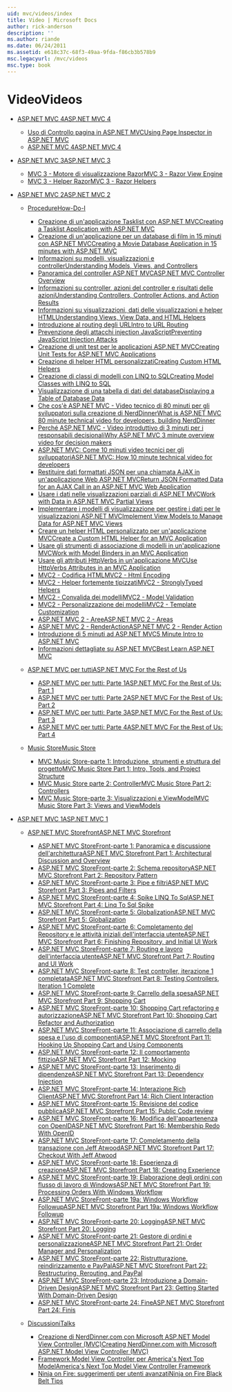 ```yaml
---
uid: mvc/videos/index
title: Video | Microsoft Docs
author: rick-anderson
description: ''
ms.author: riande
ms.date: 06/24/2011
ms.assetid: e618c37c-68f3-49aa-9fda-f86cb3b578b9
msc.legacyurl: /mvc/videos
msc.type: book
---
```

<a name="videos"></a><span data-ttu-id="0cc1c-102">Video</span><span class="sxs-lookup"><span data-stu-id="0cc1c-102">Videos</span></span>
====================
- [<span data-ttu-id="0cc1c-103">ASP.NET MVC 4</span><span class="sxs-lookup"><span data-stu-id="0cc1c-103">ASP.NET MVC 4</span></span>](mvc-4/index.md)

    - [<span data-ttu-id="0cc1c-104">Uso di Controllo pagina in ASP.NET MVC</span><span class="sxs-lookup"><span data-stu-id="0cc1c-104">Using Page Inspector in ASP.NET MVC</span></span>](mvc-4/using-page-inspector-in-aspnet-mvc.md)
    - [<span data-ttu-id="0cc1c-105">ASP.NET MVC 4</span><span class="sxs-lookup"><span data-stu-id="0cc1c-105">ASP.NET MVC 4</span></span>](mvc-4/aspnet-mvc-4.md)
- [<span data-ttu-id="0cc1c-106">ASP.NET MVC 3</span><span class="sxs-lookup"><span data-stu-id="0cc1c-106">ASP.NET MVC 3</span></span>](mvc-3/index.md)

    - [<span data-ttu-id="0cc1c-107">MVC 3 - Motore di visualizzazione Razor</span><span class="sxs-lookup"><span data-stu-id="0cc1c-107">MVC 3 - Razor View Engine</span></span>](mvc-3/mvc-3-razor-view-engine.md)
    - [<span data-ttu-id="0cc1c-108">MVC 3 - Helper Razor</span><span class="sxs-lookup"><span data-stu-id="0cc1c-108">MVC 3 - Razor Helpers</span></span>](mvc-3/mvc-3-razor-helpers.md)
- [<span data-ttu-id="0cc1c-109">ASP.NET MVC 2</span><span class="sxs-lookup"><span data-stu-id="0cc1c-109">ASP.NET MVC 2</span></span>](mvc-2/index.md)

    - [<span data-ttu-id="0cc1c-110">Procedure</span><span class="sxs-lookup"><span data-stu-id="0cc1c-110">How-Do-I</span></span>](mvc-2/how-do-i/index.md)

        - [<span data-ttu-id="0cc1c-111">Creazione di un'applicazione Tasklist con ASP.NET MVC</span><span class="sxs-lookup"><span data-stu-id="0cc1c-111">Creating a Tasklist Application with ASP.NET MVC</span></span>](mvc-2/how-do-i/creating-a-tasklist-application-with-aspnet-mvc.md)
        - [<span data-ttu-id="0cc1c-112">Creazione di un'applicazione per un database di film in 15 minuti con ASP.NET MVC</span><span class="sxs-lookup"><span data-stu-id="0cc1c-112">Creating a Movie Database Application in 15 minutes with ASP.NET MVC</span></span>](mvc-2/how-do-i/creating-a-movie-database-application-in-15-minutes-with-aspnet-mvc.md)
        - [<span data-ttu-id="0cc1c-113">Informazioni su modelli, visualizzazioni e controller</span><span class="sxs-lookup"><span data-stu-id="0cc1c-113">Understanding Models, Views, and Controllers</span></span>](mvc-2/how-do-i/understanding-models-views-and-controllers.md)
        - [<span data-ttu-id="0cc1c-114">Panoramica del controller ASP.NET MVC</span><span class="sxs-lookup"><span data-stu-id="0cc1c-114">ASP.NET MVC Controller Overview</span></span>](mvc-2/how-do-i/aspnet-mvc-controller-overview.md)
        - [<span data-ttu-id="0cc1c-115">Informazioni su controller, azioni del controller e risultati delle azioni</span><span class="sxs-lookup"><span data-stu-id="0cc1c-115">Understanding Controllers, Controller Actions, and Action Results</span></span>](mvc-2/how-do-i/understanding-controllers-controller-actions-and-action-results.md)
        - [<span data-ttu-id="0cc1c-116">Informazioni su visualizzazioni, dati delle visualizzazioni e helper HTML</span><span class="sxs-lookup"><span data-stu-id="0cc1c-116">Understanding Views, View Data, and HTML Helpers</span></span>](mvc-2/how-do-i/understanding-views-view-data-and-html-helpers.md)
        - [<span data-ttu-id="0cc1c-117">Introduzione al routing degli URL</span><span class="sxs-lookup"><span data-stu-id="0cc1c-117">Intro to URL Routing</span></span>](mvc-2/how-do-i/an-introduction-to-url-routing.md)
        - [<span data-ttu-id="0cc1c-118">Prevenzione degli attacchi injection JavaScript</span><span class="sxs-lookup"><span data-stu-id="0cc1c-118">Preventing JavaScript Injection Attacks</span></span>](mvc-2/how-do-i/preventing-javascript-injection-attacks.md)
        - [<span data-ttu-id="0cc1c-119">Creazione di unit test per le applicazioni ASP.NET MVC</span><span class="sxs-lookup"><span data-stu-id="0cc1c-119">Creating Unit Tests for ASP.NET MVC Applications</span></span>](mvc-2/how-do-i/creating-unit-tests-for-aspnet-mvc-applications.md)
        - [<span data-ttu-id="0cc1c-120">Creazione di helper HTML personalizzati</span><span class="sxs-lookup"><span data-stu-id="0cc1c-120">Creating Custom HTML Helpers</span></span>](mvc-2/how-do-i/creating-custom-html-helpers.md)
        - [<span data-ttu-id="0cc1c-121">Creazione di classi di modelli con LINQ to SQL</span><span class="sxs-lookup"><span data-stu-id="0cc1c-121">Creating Model Classes with LINQ to SQL</span></span>](mvc-2/how-do-i/creating-model-classes-with-linq-to-sql.md)
        - [<span data-ttu-id="0cc1c-122">Visualizzazione di una tabella di dati del database</span><span class="sxs-lookup"><span data-stu-id="0cc1c-122">Displaying a Table of Database Data</span></span>](mvc-2/how-do-i/displaying-a-table-of-database-data.md)
        - [<span data-ttu-id="0cc1c-123">Che cos'è ASP.NET MVC - Video tecnico di 80 minuti per gli sviluppatori sulla creazione di NerdDinner</span><span class="sxs-lookup"><span data-stu-id="0cc1c-123">What is ASP.NET MVC 80 minute technical video for developers, building NerdDinner</span></span>](mvc-2/how-do-i/what-is-aspnet-mvc-80-minute-technical-video-for-developers-building-nerddinner.md)
        - [<span data-ttu-id="0cc1c-124">Perché ASP.NET MVC - Video introduttivo di 3 minuti per i responsabili decisionali</span><span class="sxs-lookup"><span data-stu-id="0cc1c-124">Why ASP.NET MVC 3 minute overview video for decision makers</span></span>](mvc-2/how-do-i/why-aspnet-mvc-3-minute-overview-video-for-decision-makers.md)
        - [<span data-ttu-id="0cc1c-125">ASP.NET MVC: Come 10 minuti video tecnici per gli sviluppatori</span><span class="sxs-lookup"><span data-stu-id="0cc1c-125">ASP.NET MVC: How 10 minute technical video for developers</span></span>](mvc-2/how-do-i/aspnet-mvc-how-10-minute-technical-video-for-developers.md)
        - [<span data-ttu-id="0cc1c-126">Restituire dati formattati JSON per una chiamata AJAX in un'applicazione Web ASP.NET MVC</span><span class="sxs-lookup"><span data-stu-id="0cc1c-126">Return JSON Formatted Data for an AJAX Call in an ASP.NET MVC Web Application</span></span>](mvc-2/how-do-i/how-do-i-return-json-formatted-data-for-an-ajax-call-in-an-aspnet-mvc-web-application.md)
        - [<span data-ttu-id="0cc1c-127">Usare i dati nelle visualizzazioni parziali di ASP.NET MVC</span><span class="sxs-lookup"><span data-stu-id="0cc1c-127">Work with Data in ASP.NET MVC Partial Views</span></span>](mvc-2/how-do-i/how-do-i-work-with-data-in-aspnet-mvc-partial-views.md)
        - [<span data-ttu-id="0cc1c-128">Implementare i modelli di visualizzazione per gestire i dati per le visualizzazioni ASP.NET MVC</span><span class="sxs-lookup"><span data-stu-id="0cc1c-128">Implement View Models to Manage Data for ASP.NET MVC Views</span></span>](mvc-2/how-do-i/how-do-i-implement-view-models-to-manage-data-for-aspnet-mvc-views.md)
        - [<span data-ttu-id="0cc1c-129">Creare un helper HTML personalizzato per un'applicazione MVC</span><span class="sxs-lookup"><span data-stu-id="0cc1c-129">Create a Custom HTML Helper for an MVC Application</span></span>](mvc-2/how-do-i/how-do-i-create-a-custom-html-helper-for-an-mvc-application.md)
        - [<span data-ttu-id="0cc1c-130">Usare gli strumenti di associazione di modelli in un'applicazione MVC</span><span class="sxs-lookup"><span data-stu-id="0cc1c-130">Work with Model Binders in an MVC Application</span></span>](mvc-2/how-do-i/how-do-i-work-with-model-binders-in-an-mvc-application.md)
        - [<span data-ttu-id="0cc1c-131">Usare gli attributi HttpVerbs in un'applicazione MVC</span><span class="sxs-lookup"><span data-stu-id="0cc1c-131">Use HttpVerbs Attributes in an MVC Application</span></span>](mvc-2/how-do-i/how-do-i-use-httpverbs-attributes-in-an-mvc-application.md)
        - [<span data-ttu-id="0cc1c-132">MVC2 - Codifica HTML</span><span class="sxs-lookup"><span data-stu-id="0cc1c-132">MVC2 - Html Encoding</span></span>](mvc-2/how-do-i/mvc2-html-encoding.md)
        - [<span data-ttu-id="0cc1c-133">MVC2 - Helper fortemente tipizzati</span><span class="sxs-lookup"><span data-stu-id="0cc1c-133">MVC2 - StronglyTyped Helpers</span></span>](mvc-2/how-do-i/mvc2-stronglytyped-helpers.md)
        - [<span data-ttu-id="0cc1c-134">MVC2 - Convalida dei modelli</span><span class="sxs-lookup"><span data-stu-id="0cc1c-134">MVC2 - Model Validation</span></span>](mvc-2/how-do-i/mvc2-model-validation.md)
        - [<span data-ttu-id="0cc1c-135">MVC2 - Personalizzazione dei modelli</span><span class="sxs-lookup"><span data-stu-id="0cc1c-135">MVC2 - Template Customization</span></span>](mvc-2/how-do-i/mvc2-template-customization.md)
        - [<span data-ttu-id="0cc1c-136">ASP.NET MVC 2 - Aree</span><span class="sxs-lookup"><span data-stu-id="0cc1c-136">ASP.NET MVC 2 - Areas</span></span>](mvc-2/how-do-i/aspnet-mvc-2-areas.md)
        - [<span data-ttu-id="0cc1c-137">ASP.NET MVC 2 - RenderAction</span><span class="sxs-lookup"><span data-stu-id="0cc1c-137">ASP.NET MVC 2 - Render Action</span></span>](mvc-2/how-do-i/aspnet-mvc-2-render-action.md)
        - [<span data-ttu-id="0cc1c-138">Introduzione di 5 minuti ad ASP.NET MVC</span><span class="sxs-lookup"><span data-stu-id="0cc1c-138">5 Minute Intro to ASP.NET MVC</span></span>](mvc-2/how-do-i/5-minute-introduction-to-aspnet-mvc.md)
        - [<span data-ttu-id="0cc1c-139">Informazioni dettagliate su ASP.NET MVC</span><span class="sxs-lookup"><span data-stu-id="0cc1c-139">Best Learn ASP.NET MVC</span></span>](mvc-2/how-do-i/how-to-best-learn-asp-net-mvc.md)
    - [<span data-ttu-id="0cc1c-140">ASP.NET MVC per tutti</span><span class="sxs-lookup"><span data-stu-id="0cc1c-140">ASP.NET MVC For the Rest of Us</span></span>](mvc-2/aspnet-mvc-for-the-rest-of-us/index.md)

        - [<span data-ttu-id="0cc1c-141">ASP.NET MVC per tutti: Parte 1</span><span class="sxs-lookup"><span data-stu-id="0cc1c-141">ASP.NET MVC For the Rest of Us: Part 1</span></span>](mvc-2/aspnet-mvc-for-the-rest-of-us/aspnet-mvc-for-the-rest-of-us-part-1.md)
        - [<span data-ttu-id="0cc1c-142">ASP.NET MVC per tutti: Parte 2</span><span class="sxs-lookup"><span data-stu-id="0cc1c-142">ASP.NET MVC For the Rest of Us: Part 2</span></span>](mvc-2/aspnet-mvc-for-the-rest-of-us/aspnet-mvc-for-the-rest-of-us-part-2.md)
        - [<span data-ttu-id="0cc1c-143">ASP.NET MVC per tutti: Parte 3</span><span class="sxs-lookup"><span data-stu-id="0cc1c-143">ASP.NET MVC For the Rest of Us: Part 3</span></span>](mvc-2/aspnet-mvc-for-the-rest-of-us/aspnet-mvc-for-the-rest-of-us-part-3.md)
        - [<span data-ttu-id="0cc1c-144">ASP.NET MVC per tutti: Parte 4</span><span class="sxs-lookup"><span data-stu-id="0cc1c-144">ASP.NET MVC For the Rest of Us: Part 4</span></span>](mvc-2/aspnet-mvc-for-the-rest-of-us/aspnet-mvc-for-the-rest-of-us-part-4.md)
    - [<span data-ttu-id="0cc1c-145">Music Store</span><span class="sxs-lookup"><span data-stu-id="0cc1c-145">Music Store</span></span>](mvc-2/music-store/index.md)

        - [<span data-ttu-id="0cc1c-146">MVC Music Store-parte 1: Introduzione, strumenti e struttura del progetto</span><span class="sxs-lookup"><span data-stu-id="0cc1c-146">MVC Music Store Part 1: Intro, Tools, and Project Structure</span></span>](mvc-2/music-store/mvc-music-store-part-1-intro-tools-and-project-structure.md)
        - [<span data-ttu-id="0cc1c-147">MVC Music Store parte 2: Controller</span><span class="sxs-lookup"><span data-stu-id="0cc1c-147">MVC Music Store Part 2: Controllers</span></span>](mvc-2/music-store/mvc-music-store-part-2-controllers.md)
        - [<span data-ttu-id="0cc1c-148">MVC Music Store-parte 3: Visualizzazioni e ViewModel</span><span class="sxs-lookup"><span data-stu-id="0cc1c-148">MVC Music Store Part 3: Views and ViewModels</span></span>](mvc-2/music-store/mvc-music-store-part-3-views-and-viewmodels.md)
- [<span data-ttu-id="0cc1c-149">ASP.NET MVC 1</span><span class="sxs-lookup"><span data-stu-id="0cc1c-149">ASP.NET MVC 1</span></span>](mvc-1/index.md)

    - [<span data-ttu-id="0cc1c-150">ASP.NET MVC Storefront</span><span class="sxs-lookup"><span data-stu-id="0cc1c-150">ASP.NET MVC Storefront</span></span>](mvc-1/aspnet-mvc-storefront/index.md)

        - [<span data-ttu-id="0cc1c-151">ASP.NET MVC StoreFront-parte 1: Panoramica e discussione dell'architettura</span><span class="sxs-lookup"><span data-stu-id="0cc1c-151">ASP.NET MVC Storefront Part 1: Architectural Discussion and Overview</span></span>](mvc-1/aspnet-mvc-storefront/aspnet-mvc-storefront-part-1-architectural-discussion-and-overview.md)
        - [<span data-ttu-id="0cc1c-152">ASP.NET MVC StoreFront-parte 2: Schema repository</span><span class="sxs-lookup"><span data-stu-id="0cc1c-152">ASP.NET MVC Storefront Part 2: Repository Pattern</span></span>](mvc-1/aspnet-mvc-storefront/aspnet-mvc-storefront-part-2-the-repository-pattern.md)
        - [<span data-ttu-id="0cc1c-153">ASP.NET MVC StoreFront-parte 3: Pipe e filtri</span><span class="sxs-lookup"><span data-stu-id="0cc1c-153">ASP.NET MVC Storefront Part 3: Pipes and Filters</span></span>](mvc-1/aspnet-mvc-storefront/aspnet-mvc-storefront-part-3-pipes-and-filters.md)
        - [<span data-ttu-id="0cc1c-154">ASP.NET MVC StoreFront-parte 4: Spike LINQ To Sql</span><span class="sxs-lookup"><span data-stu-id="0cc1c-154">ASP.NET MVC Storefront Part 4: Linq To Sql Spike</span></span>](mvc-1/aspnet-mvc-storefront/aspnet-mvc-storefront-part-4-linq-to-sql-spike.md)
        - [<span data-ttu-id="0cc1c-155">ASP.NET MVC StoreFront-parte 5: Globalization</span><span class="sxs-lookup"><span data-stu-id="0cc1c-155">ASP.NET MVC Storefront Part 5: Globalization</span></span>](mvc-1/aspnet-mvc-storefront/aspnet-mvc-storefront-part-5-globalization.md)
        - [<span data-ttu-id="0cc1c-156">ASP.NET MVC StoreFront-parte 6: Completamento del Repository e le attività iniziali dell'interfaccia utente</span><span class="sxs-lookup"><span data-stu-id="0cc1c-156">ASP.NET MVC Storefront Part 6: Finishing Repository, and Initial UI Work</span></span>](mvc-1/aspnet-mvc-storefront/aspnet-mvc-storefront-part-6-finishing-the-repository-and-initial-ui-work.md)
        - [<span data-ttu-id="0cc1c-157">ASP.NET MVC StoreFront-parte 7: Routing e lavoro dell'interfaccia utente</span><span class="sxs-lookup"><span data-stu-id="0cc1c-157">ASP.NET MVC Storefront Part 7: Routing and UI Work</span></span>](mvc-1/aspnet-mvc-storefront/aspnet-mvc-storefront-part-7-routing-and-ui-work.md)
        - [<span data-ttu-id="0cc1c-158">ASP.NET MVC StoreFront-parte 8: Test controller, iterazione 1 completata</span><span class="sxs-lookup"><span data-stu-id="0cc1c-158">ASP.NET MVC Storefront Part 8: Testing Controllers, Iteration 1 Complete</span></span>](mvc-1/aspnet-mvc-storefront/aspnet-mvc-storefront-part-8-testing-controllers-iteration-1-complete.md)
        - [<span data-ttu-id="0cc1c-159">ASP.NET MVC StoreFront-parte 9: Carrello della spesa</span><span class="sxs-lookup"><span data-stu-id="0cc1c-159">ASP.NET MVC Storefront Part 9: Shopping Cart</span></span>](mvc-1/aspnet-mvc-storefront/aspnet-mvc-storefront-part-9-the-shopping-cart.md)
        - [<span data-ttu-id="0cc1c-160">ASP.NET MVC StoreFront-parte 10: Shopping Cart refactoring e autorizzazione</span><span class="sxs-lookup"><span data-stu-id="0cc1c-160">ASP.NET MVC Storefront Part 10: Shopping Cart Refactor and Authorization</span></span>](mvc-1/aspnet-mvc-storefront/aspnet-mvc-storefront-part-10-shopping-cart-refactor-and-authorization.md)
        - [<span data-ttu-id="0cc1c-161">ASP.NET MVC StoreFront-parte 11: Associazione di carrello della spesa e l'uso di componenti</span><span class="sxs-lookup"><span data-stu-id="0cc1c-161">ASP.NET MVC Storefront Part 11: Hooking Up Shopping Cart and Using Components</span></span>](mvc-1/aspnet-mvc-storefront/aspnet-mvc-storefront-part-11-hooking-up-the-shopping-cart-and-using-components.md)
        - [<span data-ttu-id="0cc1c-162">ASP.NET MVC StoreFront-parte 12: Il comportamento fittizio</span><span class="sxs-lookup"><span data-stu-id="0cc1c-162">ASP.NET MVC Storefront Part 12: Mocking</span></span>](mvc-1/aspnet-mvc-storefront/aspnet-mvc-storefront-part-12-mocking.md)
        - [<span data-ttu-id="0cc1c-163">ASP.NET MVC StoreFront-parte 13: Inserimento di dipendenze</span><span class="sxs-lookup"><span data-stu-id="0cc1c-163">ASP.NET MVC Storefront Part 13: Dependency Injection</span></span>](mvc-1/aspnet-mvc-storefront/aspnet-mvc-storefront-part-13-dependency-injection.md)
        - [<span data-ttu-id="0cc1c-164">ASP.NET MVC StoreFront-parte 14: Interazione Rich Client</span><span class="sxs-lookup"><span data-stu-id="0cc1c-164">ASP.NET MVC Storefront Part 14: Rich Client Interaction</span></span>](mvc-1/aspnet-mvc-storefront/aspnet-mvc-storefront-part-14-rich-client-interaction.md)
        - [<span data-ttu-id="0cc1c-165">ASP.NET MVC StoreFront-parte 15: Revisione del codice pubblica</span><span class="sxs-lookup"><span data-stu-id="0cc1c-165">ASP.NET MVC Storefront Part 15: Public Code review</span></span>](mvc-1/aspnet-mvc-storefront/aspnet-mvc-storefront-part-15-public-code-review.md)
        - [<span data-ttu-id="0cc1c-166">ASP.NET MVC StoreFront-parte 16: Modifica dell'appartenenza con OpenID</span><span class="sxs-lookup"><span data-stu-id="0cc1c-166">ASP.NET MVC Storefront Part 16: Membership Redo With OpenID</span></span>](mvc-1/aspnet-mvc-storefront/aspnet-mvc-storefront-part-16-membership-redo-with-openid.md)
        - [<span data-ttu-id="0cc1c-167">ASP.NET MVC StoreFront-parte 17: Completamento della transazione con Jeff Atwood</span><span class="sxs-lookup"><span data-stu-id="0cc1c-167">ASP.NET MVC Storefront Part 17: Checkout With Jeff Atwood</span></span>](mvc-1/aspnet-mvc-storefront/aspnet-mvc-storefront-part-17-checkout-with-jeff-atwood.md)
        - [<span data-ttu-id="0cc1c-168">ASP.NET MVC StoreFront-parte 18: Esperienza di creazione</span><span class="sxs-lookup"><span data-stu-id="0cc1c-168">ASP.NET MVC Storefront Part 18: Creating Experience</span></span>](mvc-1/aspnet-mvc-storefront/aspnet-mvc-storefront-part-18-creating-an-experience.md)
        - [<span data-ttu-id="0cc1c-169">ASP.NET MVC StoreFront-parte 19: Elaborazione degli ordini con flusso di lavoro di Windows</span><span class="sxs-lookup"><span data-stu-id="0cc1c-169">ASP.NET MVC Storefront Part 19: Processing Orders With Windows Workflow</span></span>](mvc-1/aspnet-mvc-storefront/aspnet-mvc-storefront-part-19-processing-orders-with-windows-workflow.md)
        - [<span data-ttu-id="0cc1c-170">ASP.NET MVC StoreFront-parte 19a: Windows Workflow Followup</span><span class="sxs-lookup"><span data-stu-id="0cc1c-170">ASP.NET MVC Storefront Part 19a: Windows Workflow Followup</span></span>](mvc-1/aspnet-mvc-storefront/aspnet-mvc-storefront-part-19a-windows-workflow-followup.md)
        - [<span data-ttu-id="0cc1c-171">ASP.NET MVC StoreFront-parte 20: Logging</span><span class="sxs-lookup"><span data-stu-id="0cc1c-171">ASP.NET MVC Storefront Part 20: Logging</span></span>](mvc-1/aspnet-mvc-storefront/aspnet-mvc-storefront-part-20-logging.md)
        - [<span data-ttu-id="0cc1c-172">ASP.NET MVC StoreFront-parte 21: Gestore di ordini e personalizzazione</span><span class="sxs-lookup"><span data-stu-id="0cc1c-172">ASP.NET MVC Storefront Part 21: Order Manager and Personalization</span></span>](mvc-1/aspnet-mvc-storefront/aspnet-mvc-storefront-part-21-order-manager-and-personalization.md)
        - [<span data-ttu-id="0cc1c-173">ASP.NET MVC StoreFront-parte 22: Ristrutturazione, reindirizzamento e PayPal</span><span class="sxs-lookup"><span data-stu-id="0cc1c-173">ASP.NET MVC Storefront Part 22: Restructuring, Rerouting, and PayPal</span></span>](mvc-1/aspnet-mvc-storefront/aspnet-mvc-storefront-part-22-restructuring-rerouting-and-paypal.md)
        - [<span data-ttu-id="0cc1c-174">ASP.NET MVC StoreFront-parte 23: Introduzione a Domain-Driven Design</span><span class="sxs-lookup"><span data-stu-id="0cc1c-174">ASP.NET MVC Storefront Part 23: Getting Started With Domain-Driven Design</span></span>](mvc-1/aspnet-mvc-storefront/aspnet-mvc-storefront-part-23-getting-started-with-domain-driven-design.md)
        - [<span data-ttu-id="0cc1c-175">ASP.NET MVC StoreFront-parte 24: Fine</span><span class="sxs-lookup"><span data-stu-id="0cc1c-175">ASP.NET MVC Storefront Part 24: Finis</span></span>](mvc-1/aspnet-mvc-storefront/aspnet-mvc-storefront-part-24-finis.md)
    - [<span data-ttu-id="0cc1c-176">Discussioni</span><span class="sxs-lookup"><span data-stu-id="0cc1c-176">Talks</span></span>](mvc-1/conference-presentations/index.md)

        - [<span data-ttu-id="0cc1c-177">Creazione di NerdDinner.com con Microsoft ASP.NET Model View Controller (MVC)</span><span class="sxs-lookup"><span data-stu-id="0cc1c-177">Creating NerdDinner.com with Microsoft ASP.NET Model View Controller (MVC)</span></span>](mvc-1/conference-presentations/creating-nerddinnercom-with-microsoft-aspnet-model-view-controller-mvc.md)
        - [<span data-ttu-id="0cc1c-178">Framework Model View Controller per America's Next Top Model</span><span class="sxs-lookup"><span data-stu-id="0cc1c-178">America's Next Top Model View Controller Framework</span></span>](mvc-1/conference-presentations/americas-next-top-model-view-controller-framework.md)
        - [<span data-ttu-id="0cc1c-179">Ninja on Fire: suggerimenti per utenti avanzati</span><span class="sxs-lookup"><span data-stu-id="0cc1c-179">Ninja on Fire Black Belt Tips</span></span>](mvc-1/conference-presentations/ninja-on-fire-black-belt-tips.md)
